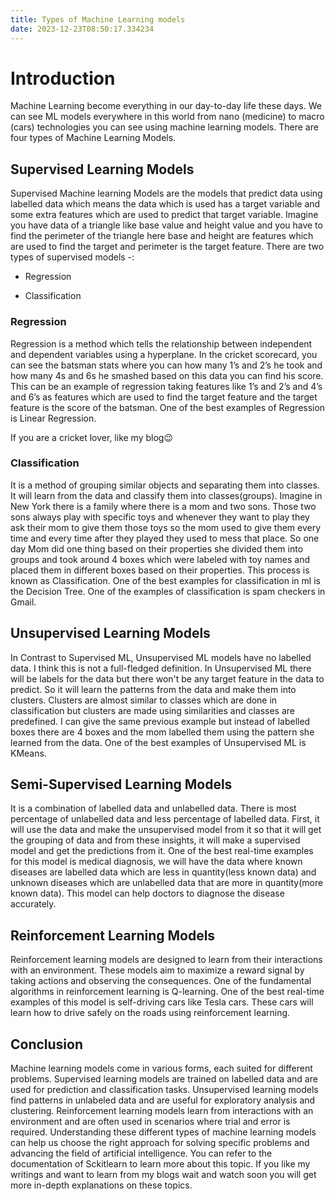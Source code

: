 ```yaml
---
title: Types of Machine Learning models
date: 2023-12-23T08:50:17.334234
---
```


# Introduction

Machine Learning become everything in our day-to-day life these days. We can see ML models everywhere in this world from nano (medicine) to macro (cars) technologies you can see using machine learning models. There are four types of Machine Learning Models.

## Supervised Learning Models

Supervised Machine learning Models are the models that predict data using labelled data which means the data which is used has a target variable and some extra features which are used to predict that target variable. Imagine you have data of a triangle like base value and height value and you have to find the perimeter of the triangle here base and height are features which are used to find the target and perimeter is the target feature. There are two types of supervised models -:

* Regression

* Classification

### Regression

Regression is a method which tells the relationship between independent and dependent variables using a hyperplane. In the cricket scorecard, you can see the batsman stats where you can how many 1’s and 2’s he took and how many 4s and 6s he smashed based on this data you can find his score. This can be an example of regression taking features like 1’s and 2’s and 4’s and 6’s as features which are used to find the target feature and the target feature is the score of the batsman. One of the best examples of Regression is Linear Regression.

If you are a cricket lover, like my blog😉

### Classification

It is a method of grouping similar objects and separating them into classes. It will learn from the data and classify them into classes(groups). Imagine in New York there is a family where there is a mom and two sons. Those two sons always play with specific toys and whenever they want to play they ask their mom to give them those toys so the mom used to give them every time and every time after they played they used to mess that place. So one day Mom did one thing based on their properties she divided them into groups and took around 4 boxes which were labeled with toy names and placed them in different boxes based on their properties. This process is known as Classification. One of the best examples for classification in ml is the Decision Tree. One of the examples of classification is spam checkers in Gmail.

## Unsupervised Learning Models

In Contrast to Supervised ML, Unsupervised ML models have no labelled data. I think this is not a full-fledged definition. In Unsupervised ML there will be labels for the data but there won't be any target feature in the data to predict. So it will learn the patterns from the data and make them into clusters. Clusters are almost similar to classes which are done in classification but clusters are made using similarities and classes are predefined. I can give the same previous example but instead of labelled boxes there are 4 boxes and the mom labelled them using the pattern she learned from the data. One of the best examples of Unsupervised ML is KMeans.

## Semi-Supervised Learning Models

It is a combination of labelled data and unlabelled data. There is most percentage of unlabelled data and less percentage of labelled data. First, it will use the data and make the unsupervised model from it so that it will get the grouping of data and from these insights, it will make a supervised model and get the predictions from it. One of the best real-time examples for this model is medical diagnosis, we will have the data where known diseases are labelled data which are less in quantity(less known data) and unknown diseases which are unlabelled data that are more in quantity(more known data). This model can help doctors to diagnose the disease accurately.

## Reinforcement Learning Models

Reinforcement learning models are designed to learn from their interactions with an environment. These models aim to maximize a reward signal by taking actions and observing the consequences. One of the fundamental algorithms in reinforcement learning is Q-learning. One of the best real-time examples of this model is self-driving cars like Tesla cars. These cars will learn how to drive safely on the roads using reinforcement learning.

## Conclusion

Machine learning models come in various forms, each suited for different problems. Supervised learning models are trained on labelled data and are used for prediction and classification tasks. Unsupervised learning models find patterns in unlabeled data and are useful for exploratory analysis and clustering. Reinforcement learning models learn from interactions with an environment and are often used in scenarios where trial and error is required. Understanding these different types of machine learning models can help us choose the right approach for solving specific problems and advancing the field of artificial intelligence. You can refer to the documentation of Sckitlearn to learn more about this topic. If you like my writings and want to learn from my blogs wait and watch soon you will get more in-depth explanations on these topics.